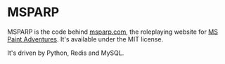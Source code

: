 MSPARP
======

MSPARP is the code behind [msparp.com](http://msparp.com), the roleplaying website for [MS Paint Adventures](http://mspaintadventures.com/). It's available under the MIT license.

It's driven by Python, Redis and MySQL.
